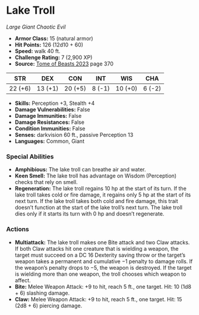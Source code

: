 # Lake Troll

*Large* *Giant* *Chaotic Evil*

- **Armor Class:** 15 (natural armor)
- **Hit Points:** 126 (12d10 + 60)
- **Speed:** walk 40 ft.
- **Challenge Rating:** 7 (2,900 XP)
- **Source:** [Tome of Beasts 2023](https://koboldpress.com/kpstore/product/tome-of-beasts-1-2023-edition/) page 370

| STR | DEX | CON | INT | WIS | CHA |
| --- | --- | --- | --- | --- | --- |
| 22 (+6) | 13 (+1) | 20 (+5) | 8 (-1) | 10 (+0) | 6 (-2) |

- **Skills:** Perception +3, Stealth +4
- **Damage Vulnerabilities:** False
- **Damage Immunities:** False
- **Damage Resistances:** False
- **Condition Immunities:** False
- **Senses:** darkvision 60 ft., passive Perception 13
- **Languages:** Common, Giant

### Special Abilities

- **Amphibious:** The lake troll can breathe air and water.
- **Keen Smell:** The lake troll has advantage on Wisdom (Perception) checks that rely on smell.
- **Regeneration:** The lake troll regains 10 hp at the start of its turn. If the lake troll takes cold or fire damage, it regains only 5 hp at the start of its next turn. If the lake troll takes both cold and fire damage, this trait doesn’t function at the start of the lake troll’s next turn. The lake troll dies only if it starts its turn with 0 hp and doesn’t regenerate.

### Actions

- **Multiattack:** The lake troll makes one Bite attack and two Claw attacks. If both Claw attacks hit one creature that is wielding a weapon, the target must succeed on a DC 16 Dexterity saving throw or the target’s weapon takes a permanent and cumulative −1 penalty to damage rolls. If the weapon’s penalty drops to −5, the weapon is destroyed. If the target is wielding more than one weapon, the troll chooses which weapon to affect.
- **Bite:** Melee Weapon Attack: +9 to hit, reach 5 ft., one target. Hit: 10 (1d8 + 6) slashing damage.
- **Claw:** Melee Weapon Attack: +9 to hit, reach 5 ft., one target. Hit: 15 (2d8 + 6) piercing damage.
